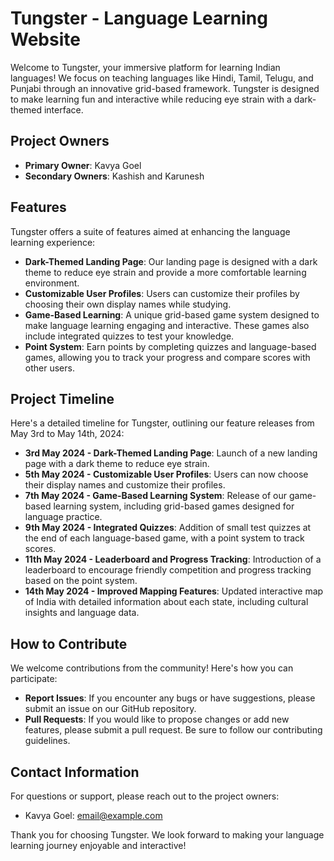 # Tungster - Language Learning Website
Welcome to Tungster, your immersive platform for learning Indian languages! We focus on teaching languages like Hindi, Tamil, Telugu, and Punjabi through an innovative grid-based framework. Tungster is designed to make learning fun and interactive while reducing eye strain with a dark-themed interface.

## Project Owners
- **Primary Owner**: Kavya Goel
- **Secondary Owners**: Kashish and Karunesh

## Features
Tungster offers a suite of features aimed at enhancing the language learning experience:

- **Dark-Themed Landing Page**: Our landing page is designed with a dark theme to reduce eye strain and provide a more comfortable learning environment.
- **Customizable User Profiles**: Users can customize their profiles by choosing their own display names while studying.
- **Game-Based Learning**: A unique grid-based game system designed to make language learning engaging and interactive. These games also include integrated quizzes to test your knowledge.
- **Point System**: Earn points by completing quizzes and language-based games, allowing you to track your progress and compare scores with other users.

## Project Timeline
Here's a detailed timeline for Tungster, outlining our feature releases from May 3rd to May 14th, 2024:

- **3rd May 2024 - Dark-Themed Landing Page**: Launch of a new landing page with a dark theme to reduce eye strain.
- **5th May 2024 - Customizable User Profiles**: Users can now choose their display names and customize their profiles.
- **7th May 2024 - Game-Based Learning System**: Release of our game-based learning system, including grid-based games designed for language practice.
- **9th May 2024 - Integrated Quizzes**: Addition of small test quizzes at the end of each language-based game, with a point system to track scores.
- **11th May 2024 - Leaderboard and Progress Tracking**: Introduction of a leaderboard to encourage friendly competition and progress tracking based on the point system.
- **14th May 2024 - Improved Mapping Features**: Updated interactive map of India with detailed information about each state, including cultural insights and language data.

## How to Contribute
We welcome contributions from the community! Here's how you can participate:

- **Report Issues**: If you encounter any bugs or have suggestions, please submit an issue on our GitHub repository.
- **Pull Requests**: If you would like to propose changes or add new features, please submit a pull request. Be sure to follow our contributing guidelines.

## Contact Information
For questions or support, please reach out to the project owners:
- Kavya Goel: [email@example.com](mailto:codecraftkavya@gmail.com)

Thank you for choosing Tungster. We look forward to making your language learning journey enjoyable and interactive!
